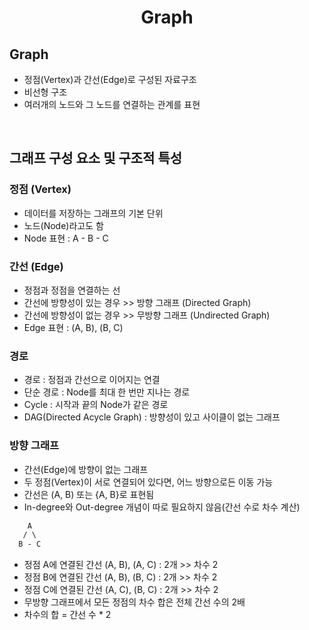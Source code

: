 <h1 align = "center"> Graph </h1>

## Graph
* 정점(Vertex)과 간선(Edge)로 구성된 자료구조
* 비선형 구조
* 여러개의 노드와 그 노드를 연결하는 관계를 표현

<br>

## 그래프 구성 요소 및 구조적 특성
### 정점 (Vertex)
* 데이터를 저장하는 그래프의 기본 단위
* 노드(Node)라고도 함
* Node 표현 : A - B - C

### 간선 (Edge)
* 정점과 정점을 연결하는 선
* 간선에 방향성이 있는 경우 >> 방향 그래프 (Directed Graph)
* 간선에 방향성이 없는 경우 >> 무방향 그래프 (Undirected Graph)
* Edge 표현 : (A, B), (B, C)

### 경로
* 경로 : 정점과 간선으로 이어지는 연결
* 단순 경로 : Node를 최대 한 번만 지나는 경로
* Cycle : 시작과 끝의 Node가 같은 경로
* DAG(Directed Acycle Graph) : 방향성이 있고 사이클이 없는 그래프

### 방향 그래프
* 간선(Edge)에 방향이 없는 그래프
* 두 정점(Vertex)이 서로 연결되어 있다면, 어느 방향으로든 이동 가능
* 간선은 (A, B) 또는 {A, B}로 표현됨
* In-degree와 Out-degree 개념이 따로 필요하지 않음(간선 수로 차수 계산)

``` css
    A
   / \
  B - C
```
* 정점 A에 연결된 간선 (A, B), (A, C) : 2개 >> 차수 2 
* 정점 B에 연결된 간선 (A, B), (B, C) : 2개 >> 차수 2
* 정점 C에 연결된 간선 (A, C), (B, C) : 2개 >> 차수 2
* 무방향 그래프에서 모든 정점의 차수 합은 전체 간선 수의 2배
* 차수의 합 = 간선 수 * 2